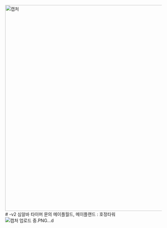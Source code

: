 <img width="662" alt="캡처" src="https://github.com/user-attachments/assets/e6d053d7-5200-45c1-a5c6-35da6bafba13 "># -v2
심알바 타이머 문의 메이플월드, 메이플랜드 : 호정타워
![캡처 업로드 중.PNG...]()d
